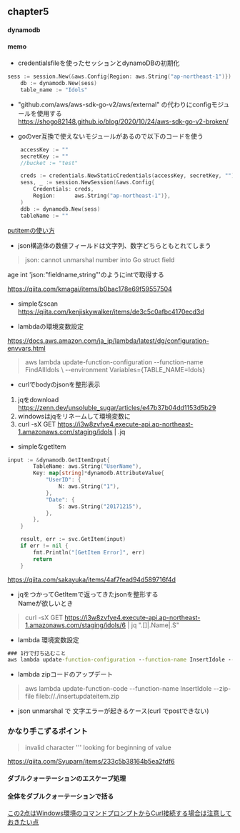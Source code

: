 ## chapter5
#### dynamodb

#### memo
- credentialsfileを使ったセッションとdynamoDBの初期化
```go
sess := session.New(&aws.Config{Region: aws.String("ap-northeast-1")})
	db := dynamodb.New(sess)
	table_name := "Idols"
```

- "github.com/aws/aws-sdk-go-v2/aws/external" の代わりにconfigモジュールを使用する  
https://shogo82148.github.io/blog/2020/10/24/aws-sdk-go-v2-broken/

- goのver互換で使えないモジュールがあるので以下のコードを使う
```go
	accessKey := ""
	secretKey := ""
	//bucket := "test"

	creds := credentials.NewStaticCredentials(accessKey, secretKey, "")
	sess, _ := session.NewSession(&aws.Config{
		Credentials: creds,
		Region:      aws.String("ap-northeast-1")},
	)
	ddb := dynamodb.New(sess)
	tableName := ""
```
[putitemの使い方](https://gammalab.net/blog/8jpanck5k5t9u/s)

- json構造体の数値フィールドは文字列、数字どちらともとれてしまう
> json: cannot unmarshal number into Go struct field

age int 'json:"fieldname,string"'のようにintで取得する

https://qiita.com/kmagai/items/b0bac178e69f59557504

- simpleなscan
https://qiita.com/kenjiskywalker/items/de3c5c0afbc4170ecd3d

- lambdaの環境変数設定

https://docs.aws.amazon.com/ja_jp/lambda/latest/dg/configuration-envvars.html
>aws lambda update-function-configuration --function-name FindAllIdols \ --environment Variables={TABLE_NAME=Idols}

- curlでbodyのjsonを整形表示  
1. jqをdownload https://zenn.dev/unsoluble_sugar/articles/e47b37b04dd1153d5b29
2. windowsはjqをリネームして環境変数に
3. curl -sX GET https://i3w8zvfye4.execute-api.ap-northeast-1.amazonaws.com/staging/idols | .jq

- simpleなgetItem
```go
input := &dynamodb.GetItemInput{
        TableName: aws.String("UserName"),
        Key: map[string]*dynamodb.AttributeValue{
            "UserID": {
                N: aws.String("1"),
            },
            "Date": {
                S: aws.String("20171215"),
            },
        },
    }

    result, err := svc.GetItem(input)
    if err != nil {
        fmt.Println("[GetItem Error]", err)
        return
    }
```
https://qiita.com/sakayuka/items/4af7fead94d589716f4d

- jqをつかってGetItemで返ってきたjsonを整形する  
Nameが欲しいとき
> curl -sX GET https://i3w8zvfye4.execute-api.ap-northeast-1.amazonaws.com/staging/idols/6 | jq ".[]|.Name|.S"

- lambda 環境変数設定
```cmd
### 1行で打ち込むこと
aws lambda update-function-configuration --function-name InsertIdole --environment Variables={TABLE_NAME=Idols}
```

- lambda zipコードのアップデート
> aws lambda update-function-code --function-name InsertIdole --zip-file fileb://./insertupdateitem.zip

- json unmarshal で 文字エラーが起きるケース(curl でpostできない)
### かなり手こずるポイント
> invalid character '\'' looking for beginning of value

https://qiita.com/Syuparn/items/233c5b38164b5ea2fdf6

#### ダブルクォーテーションのエスケープ処理
#### 全体をダブルクォーテーションで括る
[この2点はWindows環境のコマンドプロンプトからCurl接続する場合は注意しておきたい点](http://dim5.net/windows-server/curl-jsondata-postmethod.html)